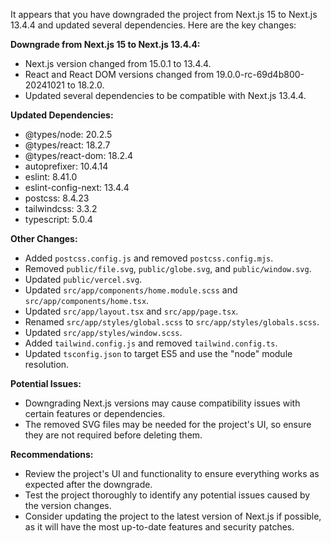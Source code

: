 It appears that you have downgraded the project from Next.js 15 to Next.js 13.4.4 and updated several dependencies. Here are the key changes:

**Downgrade from Next.js 15 to Next.js 13.4.4:**

*   Next.js version changed from 15.0.1 to 13.4.4.
*   React and React DOM versions changed from 19.0.0-rc-69d4b800-20241021 to 18.2.0.
*   Updated several dependencies to be compatible with Next.js 13.4.4.

**Updated Dependencies:**

*   @types/node: 20.2.5
*   @types/react: 18.2.7
*   @types/react-dom: 18.2.4
*   autoprefixer: 10.4.14
*   eslint: 8.41.0
*   eslint-config-next: 13.4.4
*   postcss: 8.4.23
*   tailwindcss: 3.3.2
*   typescript: 5.0.4

**Other Changes:**

*   Added `postcss.config.js` and removed `postcss.config.mjs`.
*   Removed `public/file.svg`, `public/globe.svg`, and `public/window.svg`.
*   Updated `public/vercel.svg`.
*   Updated `src/app/components/home.module.scss` and `src/app/components/home.tsx`.
*   Updated `src/app/layout.tsx` and `src/app/page.tsx`.
*   Renamed `src/app/styles/global.scss` to `src/app/styles/globals.scss`.
*   Updated `src/app/styles/window.scss`.
*   Added `tailwind.config.js` and removed `tailwind.config.ts`.
*   Updated `tsconfig.json` to target ES5 and use the "node" module resolution.

**Potential Issues:**

*   Downgrading Next.js versions may cause compatibility issues with certain features or dependencies.
*   The removed SVG files may be needed for the project's UI, so ensure they are not required before deleting them.

**Recommendations:**

*   Review the project's UI and functionality to ensure everything works as expected after the downgrade.
*   Test the project thoroughly to identify any potential issues caused by the version changes.
*   Consider updating the project to the latest version of Next.js if possible, as it will have the most up-to-date features and security patches.